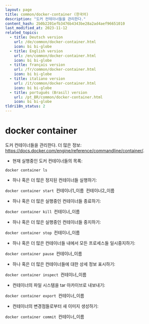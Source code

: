 ```yaml
---
layout: page
title: common/docker-container (한국어)
description: "도커 컨테이너들을 관리한다."
content_hash: 2b0b2201efb3476b4343be28a2ad4aef96651010
last_modified_at: 2023-11-12
related_topics:
  - title: Deutsch version
    url: /de/common/docker-container.html
    icon: bi bi-globe
  - title: English version
    url: /en/common/docker-container.html
    icon: bi bi-globe
  - title: français version
    url: /fr/common/docker-container.html
    icon: bi bi-globe
  - title: italiano version
    url: /it/common/docker-container.html
    icon: bi bi-globe
  - title: português (Brasil) version
    url: /pt_BR/common/docker-container.html
    icon: bi bi-globe
tldri18n_status: 2
---
```

# docker container

도커 컨테이너들을 관리한다.
더 많은 정보: <https://docs.docker.com/engine/reference/commandline/container/>.

- 현재 실행중인 도커 컨테이너들의 목록:

`docker container ls`

- 하나 혹은 더 많은 정지된 컨테이너들 실행하기:

`docker container start `<span class="tldr-var badge badge-pill bg-dark-lm bg-white-dm text-white-lm text-dark-dm font-weight-bold">컨테이너1_이름</span>` `<span class="tldr-var badge badge-pill bg-dark-lm bg-white-dm text-white-lm text-dark-dm font-weight-bold">컨테이너2_이름</span>

- 하나 혹은 더 많은 실행중인 컨테이너들 종료하기:

`docker container kill `<span class="tldr-var badge badge-pill bg-dark-lm bg-white-dm text-white-lm text-dark-dm font-weight-bold">컨테이너_이름</span>

- 하나 혹은 더 많은 실행중인 컨테이너들 중지하기:

`docker container stop `<span class="tldr-var badge badge-pill bg-dark-lm bg-white-dm text-white-lm text-dark-dm font-weight-bold">컨테이너_이름</span>

- 하나 혹은 더 많은 컨테이너들 내에서 모든 프로세스들 일시중지하기:

`docker container pause `<span class="tldr-var badge badge-pill bg-dark-lm bg-white-dm text-white-lm text-dark-dm font-weight-bold">컨테이너_이름</span>

- 하나 혹은 더 많은 컨테이너들에 대한 상세 정보 표시하기:

`docker container inspect `<span class="tldr-var badge badge-pill bg-dark-lm bg-white-dm text-white-lm text-dark-dm font-weight-bold">컨테이너_이름</span>

- 컨테이너의 파일 시스템을 tar 아카이브로 내보내기:

`docker container export `<span class="tldr-var badge badge-pill bg-dark-lm bg-white-dm text-white-lm text-dark-dm font-weight-bold">컨테이너_이름</span>

- 컨테이너의 변경점들로부터 새 이미지 생성하기:

`docker container commit `<span class="tldr-var badge badge-pill bg-dark-lm bg-white-dm text-white-lm text-dark-dm font-weight-bold">컨테이너_이름</span>
